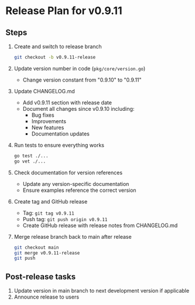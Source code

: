 <!-- SPDX-License-Identifier: Apache-2.0 -->
<!-- Copyright (c) 2025 Scott Friedman and Project Contributors -->

# Release Plan for v0.9.11

## Steps

1. Create and switch to release branch
   ```bash
   git checkout -b v0.9.11-release
   ```

2. Update version number in code (`pkg/core/version.go`)
   - Change version constant from "0.9.10" to "0.9.11"

3. Update CHANGELOG.md
   - Add v0.9.11 section with release date
   - Document all changes since v0.9.10 including:
     - Bug fixes
     - Improvements
     - New features
     - Documentation updates

4. Run tests to ensure everything works
   ```bash
   go test ./...
   go vet ./...
   ```

5. Check documentation for version references
   - Update any version-specific documentation
   - Ensure examples reference the correct version

6. Create tag and GitHub release
   - Tag: `git tag v0.9.11`
   - Push tag: `git push origin v0.9.11`
   - Create GitHub release with release notes from CHANGELOG.md

7. Merge release branch back to main after release
   ```bash
   git checkout main
   git merge v0.9.11-release
   git push
   ```

## Post-release tasks
1. Update version in main branch to next development version if applicable
2. Announce release to users